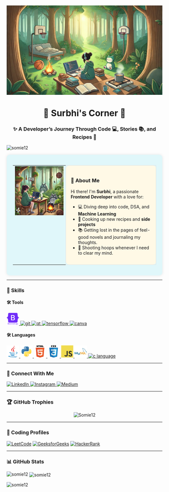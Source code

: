 [![MasterHead](https://raw.githubusercontent.com/Somie12/Somie12/main/github_banner.jpg)]()

<h1 align="center">🌟 Surbhi's Corner 🌿</h1>
<h3 align="center">✨ A Developer’s Journey Through Code 💻, Stories 📚, and Recipes 🍳</h3>

<p align="left"> 
  <img src="https://komarev.com/ghpvc/?username=somie12&label=Profile%20views&color=0e75b6&style=flat" alt="somie12" /> 
</p>

<div align="center" style="background-color:#E0F7FA; padding: 20px; border-radius: 10px; box-shadow: 0 0 10px rgba(0, 0, 0, 0.1); max-width: 800px; margin: auto;">
  <table>
    <tr>
      <td style="vertical-align: top;">
        <img align="center" alt="Coding" width="400" src="https://raw.githubusercontent.com/Somie12/Somie12/main/profile-git%20_jpg.jpg">
      </td>
      <td style="background-color: #fff9e6; padding: 15px; border: 1px solid #e0e0e0; border-radius: 10px;">
        <h3>🌿 About Me</h3>
        <p>Hi there! I'm <strong>Surbhi</strong>, a passionate <strong>Frontend Developer</strong> with a love for:</p>
        <ul>
          <li>💻 Diving deep into code, DSA, and <strong>Machine Learning</strong></li>
          <li>🍳 Cooking up new recipes and <strong>side projects</strong></li>
          <li>📚 Getting lost in the pages of feel-good novels and journaling my thoughts.</li>
          <li>🏀 Shooting hoops whenever I need to clear my mind.</li>
        </ul>
      </td>
    </tr>
  </table>
</div>

---

### 🔧 Skills

#### 🛠️ Tools
<p align="left">
  <a href="https://getbootstrap.com" target="_blank" rel="noreferrer"> 
    <img src="https://raw.githubusercontent.com/devicons/devicon/master/icons/bootstrap/bootstrap-plain-wordmark.svg" alt="bootstrap" width="40" height="40"/> 
  </a>
  <a href="https://git-scm.com/" target="_blank" rel="noreferrer"> 
    <img src="https://www.vectorlogo.zone/logos/git-scm/git-scm-icon.svg" alt="git" width="40" height="40"/> 
  </a> 
  <a href="https://www.qt.io/" target="_blank" rel="noreferrer"> 
    <img src="https://upload.wikimedia.org/wikipedia/commons/0/0b/Qt_logo_2016.svg" alt="qt" width="40" height="40"/> 
  </a> 
  <a href="https://www.tensorflow.org" target="_blank" rel="noreferrer"> 
    <img src="https://www.vectorlogo.zone/logos/tensorflow/tensorflow-icon.svg" alt="tensorflow" width="40" height="40"/> 
  </a> 
  <a href="https://www.canva.com/" target="_blank" rel="noreferrer"> 
    <img src="https://www.vectorlogo.zone/logos/canva/canva-icon.svg" alt="canva" width="40" height="40"/> 
  </a>
</p>

#### 🛠️ Languages
<p align="left"> 
  <a href="https://www.java.com" target="_blank" rel="noreferrer"> 
    <img src="https://raw.githubusercontent.com/devicons/devicon/master/icons/java/java-original.svg" alt="java" width="40" height="40"/> 
  </a> 
  <a href="https://www.python.org" target="_blank" rel="noreferrer"> 
    <img src="https://raw.githubusercontent.com/devicons/devicon/master/icons/python/python-original.svg" alt="python" width="40" height="40"/> 
  </a> 
  <a href="https://www.w3.org/html/" target="_blank" rel="noreferrer"> 
    <img src="https://raw.githubusercontent.com/devicons/devicon/master/icons/html5/html5-original-wordmark.svg" alt="html5" width="40" height="40"/> 
  </a> 
  <a href="https://www.w3schools.com/css/" target="_blank" rel="noreferrer"> 
    <img src="https://raw.githubusercontent.com/devicons/devicon/master/icons/css3/css3-original-wordmark.svg" alt="css3" width="40" height="40"/> 
  </a> 
  <a href="https://developer.mozilla.org/en-US/docs/Web/JavaScript" target="_blank" rel="noreferrer"> 
    <img src="https://raw.githubusercontent.com/devicons/devicon/master/icons/javascript/javascript-original.svg" alt="javascript" width="40" height="40"/> 
  </a> 
  <a href="https://www.mysql.com/" target="_blank" rel="noreferrer"> 
    <img src="https://raw.githubusercontent.com/devicons/devicon/master/icons/mysql/mysql-original-wordmark.svg" alt="mysql" width="40" height="40"/> 
  </a> 
  <a href="https://www.cprogramming.com/" target="_blank" rel="noreferrer">
    <img src="https://upload.wikimedia.org/wikipedia/commons/1/19/C_Logo.png" alt="c language" width="40" height="40"/>
  </a> 
</p>

---

### 🍃 Connect With Me

<p align="left">
  <a href="https://www.linkedin.com/in/surbhikumari125/" target="_blank">
    <img src="https://img.shields.io/badge/-LinkedIn-blue?style=for-the-badge&logo=Linkedin&logoColor=white" alt="LinkedIn"/>
  </a>
  <a href="https://instagram.com/_somie_._" target="_blank">
    <img src="https://img.shields.io/badge/-Instagram-purple?style=for-the-badge&logo=instagram&logoColor=white" alt="Instagram"/>
  </a>
  <a href="https://medium.com/@somie125" target="_blank">
    <img src="https://img.shields.io/badge/Medium-12100E?style=for-the-badge&logo=medium&logoColor=white" alt="Medium"/>
  </a>
</p>

---

### 🏆 GitHub Trophies

<p align="center">
  <img src="https://github-profile-trophy.vercel.app/?username=Somie12&theme=onedark" alt="Somie12" />
</p>

---

### 🔗 Coding Profiles

<p align="left">
  <a href="https://leetcode.com/u/Somie125/" target="_blank"><img align="center" src="https://upload.wikimedia.org/wikipedia/commons/1/19/LeetCode_logo_black.png" alt="LeetCode" height="30" width="40" /></a>
  <a href="https://www.geeksforgeeks.org/user/surbhitiwzgjz/" target="_blank"><img align="center" src="https://media.geeksforgeeks.org/wp-content/cdn-uploads/20190710102234/download3.png" alt="GeeksforGeeks" height="30" width="40" /></a>
  <a href="https://www.hackerrank.com/profile/surbhitiwary336" target="_blank"><img align="center" src="https://upload.wikimedia.org/wikipedia/commons/4/40/HackerRank_Icon-1000px.png" alt="HackerRank" height="30" width="40" /></a>
</p>

---

### 📊 GitHub Stats

<p><img align="left" src="https://github-readme-stats.vercel.app/api/top-langs?username=somie12&show_icons=true&locale=en&layout=compact" alt="somie12" /></p>

<p>&nbsp;<img align="center" src="https://github-readme-stats.vercel.app/api?username=somie12&show_icons=true&locale=en" alt="somie12" /></p>

<p><img align="center" src="https://github-readme-streak-stats.herokuapp.com/?user=somie12&" alt="somie12" /></p>
